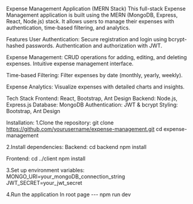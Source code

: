Expense Management Application (MERN Stack)
This full-stack Expense Management application is built using the MERN (MongoDB, Express, React, Node.js) stack. It allows users to manage their expenses with authentication, time-based filtering, and analytics.

Features
User Authentication:
Secure registration and login using bcrypt-hashed passwords.
Authentication and authorization with JWT.

Expense Management:
CRUD operations for adding, editing, and deleting expenses.
Intuitive expense management interface.

Time-based Filtering:
Filter expenses by date (monthly, yearly, weekly).

Expense Analytics:
Visualize expenses with detailed charts and insights.

Tech Stack
Frontend: React, Bootstrap, Ant Design
Backend: Node.js, Express.js
Database: MongoDB
Authentication: JWT & bcrypt
Styling: Bootstrap, Ant Design

Installation:
1.Clone the repository:
git clone https://github.com/yourusername/expense-management.git
cd expense-management

2.Install dependencies:
Backend:
cd backend
npm install

Frontend:
cd ../client
npm install

3.Set up environment variables:
MONGO_URI=your_mongoDB_connection_string
JWT_SECRET=your_jwt_secret

4.Run the application
In root page --- npm run dev



